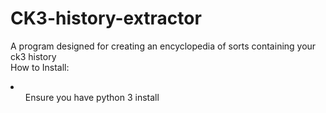# CK3-history-extractor
A program designed for creating an encyclopedia of sorts containing your ck3 history
<br>
How to Install:
<li>
<ol>Ensure you have python 3 install</ol>
</li>
